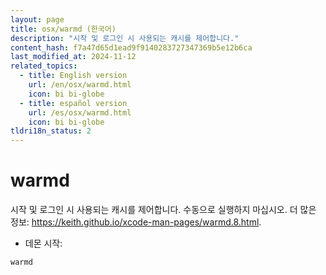 ```yaml
---
layout: page
title: osx/warmd (한국어)
description: "시작 및 로그인 시 사용되는 캐시를 제어합니다."
content_hash: f7a47d65d1ead9f9140283727347369b5e12b6ca
last_modified_at: 2024-11-12
related_topics:
  - title: English version
    url: /en/osx/warmd.html
    icon: bi bi-globe
  - title: español version
    url: /es/osx/warmd.html
    icon: bi bi-globe
tldri18n_status: 2
---
```

# warmd

시작 및 로그인 시 사용되는 캐시를 제어합니다.
수동으로 실행하지 마십시오.
더 많은 정보: <https://keith.github.io/xcode-man-pages/warmd.8.html>.

- 데몬 시작:

`warmd`

